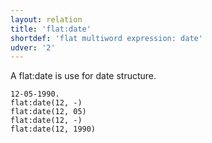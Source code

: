 ```yaml
---
layout: relation
title: 'flat:date'
shortdef: 'flat multiword expression: date'
udver: '2'
---
```


A flat:date is use for date structure.

~~~ sdparse
12-05-1990.
flat:date(12, -)
flat:date(12, 05)
flat:date(12, -)
flat:date(12, 1990)
~~~

<!-- Interlanguage links updated So kvě 14 19:02:54 CEST 2022 -->
